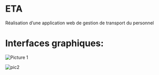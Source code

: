 # ETA
Réalisation d’une application web de gestion de transport du personnel
<h1>Interfaces graphiques:</h1>

![Picture 1](https://user-images.githubusercontent.com/66019280/99825647-96f94600-2b57-11eb-92ef-df765a80a322.png)



![pic2](https://user-images.githubusercontent.com/66019280/99825780-c5772100-2b57-11eb-827c-751de5a4c3ba.png)






